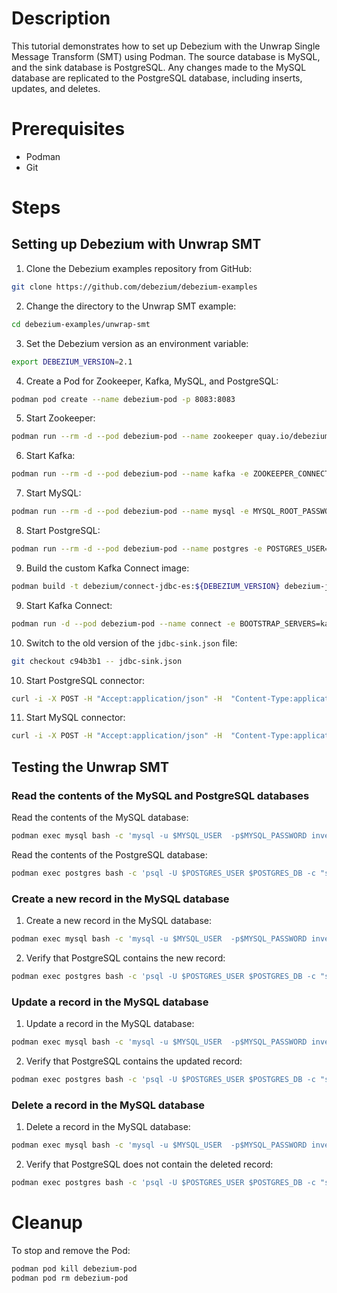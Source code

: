 # Description
This tutorial demonstrates how to set up Debezium with the Unwrap Single Message Transform (SMT) using Podman. The source database is MySQL, and the sink database is PostgreSQL. Any changes made to the MySQL database are replicated to the PostgreSQL database, including inserts, updates, and deletes.

# Prerequisites
- Podman
- Git

# Steps
## Setting up Debezium with Unwrap SMT
1. Clone the Debezium examples repository from GitHub:
```bash
git clone https://github.com/debezium/debezium-examples
```

2. Change the directory to the Unwrap SMT example:
```bash
cd debezium-examples/unwrap-smt
```

3. Set the Debezium version as an environment variable:
```bash
export DEBEZIUM_VERSION=2.1
```

4. Create a Pod for Zookeeper, Kafka, MySQL, and PostgreSQL:
```bash
podman pod create --name debezium-pod -p 8083:8083
```

5. Start Zookeeper:
```bash
podman run --rm -d --pod debezium-pod --name zookeeper quay.io/debezium/zookeeper:${DEBEZIUM_VERSION}
```

6. Start Kafka:
```bash
podman run --rm -d --pod debezium-pod --name kafka -e ZOOKEEPER_CONNECT=zookeeper:2181 -e KAFKA_ADVERTISED_LISTENERS=PLAINTEXT://kafka:9092 -e KAFKA_LISTENERS=PLAINTEXT://0.0.0.0:9092 -e ZOOKEEPER_CONNECT=zookeeper:2181 quay.io/debezium/kafka:${DEBEZIUM_VERSION}
```

7. Start MySQL:
```bash
podman run --rm -d --pod debezium-pod --name mysql -e MYSQL_ROOT_PASSWORD=debezium -e MYSQL_USER=mysqluser -e MYSQL_PASSWORD=mysqlpw quay.io/debezium/example-mysql:${DEBEZIUM_VERSION}
```

8. Start PostgreSQL:
```bash
podman run --rm -d --pod debezium-pod --name postgres -e POSTGRES_USER=postgresuser -e POSTGRES_PASSWORD=postgrespw -e POSTGRES_DB=inventory quay.io/debezium/postgres:9.6
```

9. Build the custom Kafka Connect image:
```bash
podman build -t debezium/connect-jdbc-es:${DEBEZIUM_VERSION} debezium-jdbc-es --build-arg DEBEZIUM_VERSION=${DEBEZIUM_VERSION}
```

9. Start Kafka Connect:
```bash
podman run -d --pod debezium-pod --name connect -e BOOTSTRAP_SERVERS=kafka:9092 -e GROUP_ID=1 -e CONFIG_STORAGE_TOPIC=my_connect_configs -e OFFSET_STORAGE_TOPIC=my_connect_offsets -e STATUS_STORAGE_TOPIC=my_source_connect_statuses debezium/connect-jdbc-es:${DEBEZIUM_VERSION}
```

10. Switch to the old version of the `jdbc-sink.json` file:
```bash
git checkout c94b3b1 -- jdbc-sink.json
```

10. Start PostgreSQL connector:
```bash
curl -i -X POST -H "Accept:application/json" -H  "Content-Type:application/json" http://localhost:8083/connectors/ -d @jdbc-sink.json
```

11. Start MySQL connector:
```bash
curl -i -X POST -H "Accept:application/json" -H  "Content-Type:application/json" http://localhost:8083/connectors/ -d @source.json
```
## Testing the Unwrap SMT
### Read the contents of the MySQL and PostgreSQL databases
Read the contents of the MySQL database:
```bash
podman exec mysql bash -c 'mysql -u $MYSQL_USER  -p$MYSQL_PASSWORD inventory -e "select * from customers"'
```
Read the contents of the PostgreSQL database:
```bash
podman exec postgres bash -c 'psql -U $POSTGRES_USER $POSTGRES_DB -c "select * from customers"'
```
### Create a new record in the MySQL database
1. Create a new record in the MySQL database:
```bash
podman exec mysql bash -c 'mysql -u $MYSQL_USER  -p$MYSQL_PASSWORD inventory -e "INSERT INTO customers VALUES (1005, \"John\", \"Doe\", \"john.doe@example.com\")"'
```
2. Verify that PostgreSQL contains the new record:
```bash
podman exec postgres bash -c 'psql -U $POSTGRES_USER $POSTGRES_DB -c "select * from customers"'
```

### Update a record in the MySQL database
1. Update a record in the MySQL database:
```bash
podman exec mysql bash -c 'mysql -u $MYSQL_USER  -p$MYSQL_PASSWORD inventory -e "UPDATE customers SET first_name = \"Jane\" WHERE id = 1005"'
```

2. Verify that PostgreSQL contains the updated record:
```bash
podman exec postgres bash -c 'psql -U $POSTGRES_USER $POSTGRES_DB -c "select * from customers"'
```

### Delete a record in the MySQL database
1. Delete a record in the MySQL database:
```bash
podman exec mysql bash -c 'mysql -u $MYSQL_USER  -p$MYSQL_PASSWORD inventory -e "DELETE FROM customers WHERE id = 1005"'
```

2. Verify that PostgreSQL does not contain the deleted record:
```bash
podman exec postgres bash -c 'psql -U $POSTGRES_USER $POSTGRES_DB -c "select * from customers"'
```

# Cleanup
To stop and remove the Pod:
```bash
podman pod kill debezium-pod
podman pod rm debezium-pod
```
